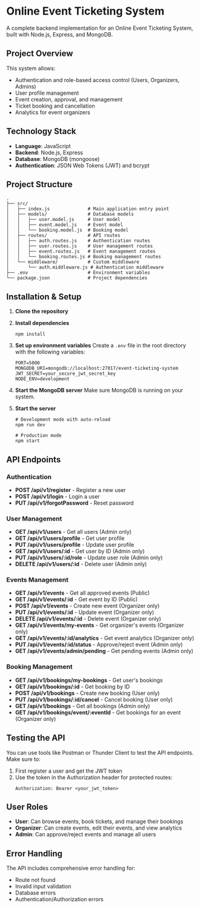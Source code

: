 # Online Event Ticketing System

A complete backend implementation for an Online Event Ticketing System, built with Node.js, Express, and MongoDB.

## Project Overview

This system allows:
- Authentication and role-based access control (Users, Organizers, Admins)
- User profile management
- Event creation, approval, and management
- Ticket booking and cancellation
- Analytics for event organizers

## Technology Stack

- **Language**: JavaScript
- **Backend**: Node.js, Express
- **Database**: MongoDB (mongoose)
- **Authentication**: JSON Web Tokens (JWT) and bcrypt

## Project Structure

```
.
├── src/
│   ├── index.js              # Main application entry point
│   ├── models/               # Database models
│   │   ├── user.model.js     # User model
│   │   ├── event.model.js    # Event model
│   │   └── booking.model.js  # Booking model
│   ├── routes/               # API routes
│   │   ├── auth.routes.js    # Authentication routes
│   │   ├── user.routes.js    # User management routes
│   │   ├── event.routes.js   # Event management routes
│   │   └── booking.routes.js # Booking management routes
│   └── middleware/           # Custom middleware
│       └── auth.middleware.js # Authentication middleware
├── .env                      # Environment variables
└── package.json              # Project dependencies
```

## Installation & Setup

1. **Clone the repository**

2. **Install dependencies**
   ```
   npm install
   ```

3. **Set up environment variables**
   Create a `.env` file in the root directory with the following variables:
   ```
   PORT=5000
   MONGODB_URI=mongodb://localhost:27017/event-ticketing-system
   JWT_SECRET=your_secure_jwt_secret_key
   NODE_ENV=development
   ```

4. **Start the MongoDB server**
   Make sure MongoDB is running on your system.

5. **Start the server**
   ```
   # Development mode with auto-reload
   npm run dev
   
   # Production mode
   npm start
   ```

## API Endpoints

### Authentication

- **POST /api/v1/register** - Register a new user
- **POST /api/v1/login** - Login a user
- **PUT /api/v1/forgotPassword** - Reset password

### User Management

- **GET /api/v1/users** - Get all users (Admin only)
- **GET /api/v1/users/profile** - Get user profile
- **PUT /api/v1/users/profile** - Update user profile
- **GET /api/v1/users/:id** - Get user by ID (Admin only)
- **PUT /api/v1/users/:id/role** - Update user role (Admin only)
- **DELETE /api/v1/users/:id** - Delete user (Admin only)

### Events Management

- **GET /api/v1/events** - Get all approved events (Public)
- **GET /api/v1/events/:id** - Get event by ID (Public)
- **POST /api/v1/events** - Create new event (Organizer only)
- **PUT /api/v1/events/:id** - Update event (Organizer only)
- **DELETE /api/v1/events/:id** - Delete event (Organizer only)
- **GET /api/v1/events/my-events** - Get organizer's events (Organizer only)
- **GET /api/v1/events/:id/analytics** - Get event analytics (Organizer only)
- **PUT /api/v1/events/:id/status** - Approve/reject event (Admin only)
- **GET /api/v1/events/admin/pending** - Get pending events (Admin only)

### Booking Management

- **GET /api/v1/bookings/my-bookings** - Get user's bookings
- **GET /api/v1/bookings/:id** - Get booking by ID
- **POST /api/v1/bookings** - Create new booking (User only)
- **PUT /api/v1/bookings/:id/cancel** - Cancel booking (User only)
- **GET /api/v1/bookings** - Get all bookings (Admin only)
- **GET /api/v1/bookings/event/:eventId** - Get bookings for an event (Organizer only)

## Testing the API

You can use tools like Postman or Thunder Client to test the API endpoints. Make sure to:

1. First register a user and get the JWT token
2. Use the token in the Authorization header for protected routes:
   ```
   Authorization: Bearer <your_jwt_token>
   ```

## User Roles

- **User**: Can browse events, book tickets, and manage their bookings
- **Organizer**: Can create events, edit their events, and view analytics
- **Admin**: Can approve/reject events and manage all users

## Error Handling

The API includes comprehensive error handling for:
- Route not found
- Invalid input validation
- Database errors
- Authentication/Authorization errors